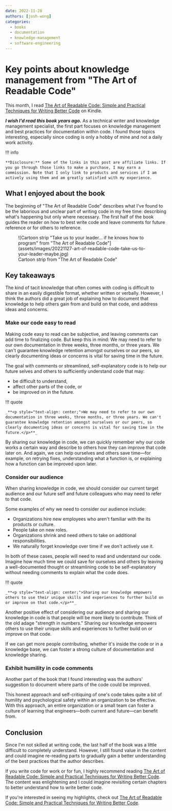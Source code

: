 ```yaml
---
date: 2022-11-28
authors: [josh-wong]
categories:
  - books
  - documentation
  - knowledge-management
  - software-engineering
---
```


# Key points about knowledge management from "The Art of Readable Code"

This month, I read <a href="https://amzn.to/3TyC4CJ" target="_blank">The Art of Readable Code: Simple and Practical Techniques for Writing Better Code</a> on Kindle.

_**I wish I'd read this book years ago.**_ As a technical writer and knowledge management specialist, the first part focuses on knowledge management and best practices for documentation within code. I found those topics interesting, especially since coding is only a hobby of mine and not a daily work activity.

<!-- more -->

!!! info

    **Disclosure:** Some of the links in this post are affiliate links. If you go through those links to make a purchase, I may earn a commission. Note that I only link to products and services if I am actively using them and am greatly satisfied with my experience.

## What I enjoyed about the book

The beginning of "The Art of Readable Code" describes what I've found to be the laborious and unclear part of writing code in my free time: describing what's happening but only where necessary. The first half of the book guides the reader on how to best write code and leave comments for future reference or for others to reference.

<figure markdown>
  ![Cartoon strip "Take us to your leader... if he knows how to program" from "The Art of Readable Code"](assets/images/20221127-art-of-readable-code-take-us-to-your-leader-maybe.jpg)
  <figcaption>Cartoon strip from "The Art of Readable Code"</figcaption>
</figure>

## Key takeaways

The kind of tacit knowledge that often comes with coding is difficult to share in an easily digestible format, whether written or verbally. However, I think the authors did a great job of explaining how to document that knowledge to help others gain from and build on that code, and address ideas and concerns.

### Make our code easy to read

Making code easy to read can be subjective, and leaving comments can add time to finalizing code. But keep this in mind: We may need to refer to our own documentation in three weeks, three months, or three years. We can't guarantee knowledge retention amongst ourselves or our peers, so clearly documenting ideas or concerns is vital for saving time in the future.

The goal with comments or streamlined, self-explanatory code is to help our future selves and others to sufficiently understand code that may:

- be difficult to understand,
- affect other parts of the code, or
- be improved on in the future.

!!! quote

    _**<p style="text-align: center;">We may need to refer to our own documentation in three weeks, three months, or three years. We can't guarantee knowledge retention amongst ourselves or our peers, so clearly documenting ideas or concerns is vital for saving time in the future.</p>**_

By sharing our knowledge in code, we can quickly remember why our code works a certain way and describe to others how they can improve that code later on. And again, we can help ourselves and others save time—for example, on retrying fixes, understanding what a function is, or explaining how a function can be improved upon later.

### Consider our audience

When sharing knowledge in code, we should consider our current target audience and our future self and future colleagues who may need to refer to that code.

Some examples of why we need to consider our audience include:

- Organizations hire new employees who aren't familiar with the its products or culture.
- People take on new roles.
- Organizations shrink and need others to take on additional responsibilities.
- We naturally forget knowledge over time if we don't actively use it.

In both of these cases, people will need to read and understand our code. Imagine how much time we could save for ourselves and others by leaving a well-documented thought or streamlining code to be self-explanatory without needing comments to explain what the code does.

!!! quote

    _**<p style="text-align: center;">Sharing our knowledge empowers others to use their unique skills and experiences to further build on or improve on that code.</p>**_

Another positive effect of considering our audience and sharing our knowledge in code is that people will be more likely to contribute. Think of the old adage "strength in numbers." Sharing our knowledge empowers others to use their unique skills and experiences to further build on or improve on that code.

If we can get more people contributing, whether it's inside the code or in a knowledge base, we can foster a strong culture of documentation and knowledge sharing.

### Exhibit humility in code comments

Another part of the book that I found interesting was the authors' suggestion to document where parts of the code could be improved.

This honest approach and self-critiquing of one's code takes quite a bit of humility and psychological safety within an organization to be effective. With this approach, an entire organization or a small team can foster a culture of learning that engineers—both current and future—can benefit from.

## Conclusion

Since I'm not skilled at writing code, the last half of the book was a little difficult to completely understand. However, I still found value in the content and could imagine re-reading parts to gradually gain a better understanding of the best practices that the author describes.

If you write code for work or for fun, I highly recommend reading <a href="https://amzn.to/3TyC4CJ" target="_blank">The Art of Readable Code: Simple and Practical Techniques for Writing Better Code</a>. The content was enlightening and I could imagine revisiting certain chapters to better understand how to write better code.

If you're interested in seeing my highlights, check out [The Art of Readable Code: Simple and Practical Techniques for Writing Better Code](https://josh-wong.github.io/kindle-highlights-notes/The%20Art%20of%20Readable%20Code/).
